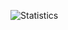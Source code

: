 ![Statistics](https://github-readme-stats.vercel.app/api?username=UnknownSea&show_icons=true&theme=dark&text_bold=true)
